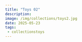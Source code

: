 ```yaml
---
title: "Toys 02"
description: 
image: /img/collections/toys2.jpg
date: 2025-05-23
tags: 
 - collectionstoys
---
```


